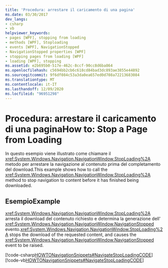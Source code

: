 ```yaml
---
title: 'Procedura: arrestare il caricamento di una pagina'
ms.date: 03/30/2017
dev_langs:
- csharp
- vb
helpviewer_keywords:
- pages [WPF], stopping from loading
- methods [WPF], Stoploading
- events [WPF], NavigationStopped
- NavigationStopped properties [WPF]
- stopping pages from loading [WPF]
- loading [WPF], stopping
ms.assetid: e2b695b0-517e-462c-8ccf-90cc8d6ba864
ms.openlocfilehash: c5694bb2cb6c618cd84bad3dc893ae3855e44892
ms.sourcegitcommit: 9f6df084c53a3da0ea657ed0d708a72213683084
ms.translationtype: MT
ms.contentlocale: it-IT
ms.lasthandoff: 12/09/2020
ms.locfileid: "96951298"
---
```

# <a name="how-to-stop-a-page-from-loading"></a><span data-ttu-id="ce1bc-102">Procedura: arrestare il caricamento di una pagina</span><span class="sxs-lookup"><span data-stu-id="ce1bc-102">How to: Stop a Page from Loading</span></span>
<span data-ttu-id="ce1bc-103">In questo esempio viene illustrato come chiamare il <xref:System.Windows.Navigation.NavigationWindow.StopLoading%2A> metodo per arrestare la navigazione al contenuto prima del completamento del download.</span><span class="sxs-lookup"><span data-stu-id="ce1bc-103">This example shows how to call the <xref:System.Windows.Navigation.NavigationWindow.StopLoading%2A> method to stop navigation to content before it has finished being downloaded.</span></span>  
  
## <a name="example"></a><span data-ttu-id="ce1bc-104">Esempio</span><span class="sxs-lookup"><span data-stu-id="ce1bc-104">Example</span></span>  
 <span data-ttu-id="ce1bc-105"><xref:System.Windows.Navigation.NavigationWindow.StopLoading%2A> arresta il download del contenuto richiesto e determina la generazione dell' <xref:System.Windows.Navigation.NavigationWindow.NavigationStopped> evento.</span><span class="sxs-lookup"><span data-stu-id="ce1bc-105"><xref:System.Windows.Navigation.NavigationWindow.StopLoading%2A> stops the download of the requested content, and causes the <xref:System.Windows.Navigation.NavigationWindow.NavigationStopped> event to be raised.</span></span>  
  
 [!code-csharp[HOWTONavigationSnippets#NavigateStopLoadingCODE](~/samples/snippets/csharp/VS_Snippets_Wpf/HOWTONavigationSnippets/CSharp/MainWindow.xaml.cs#navigatestoploadingcode)]
 [!code-vb[HOWTONavigationSnippets#NavigateStopLoadingCODE](~/samples/snippets/visualbasic/VS_Snippets_Wpf/HOWTONavigationSnippets/visualbasic/mainwindow.xaml.vb#navigatestoploadingcode)]
